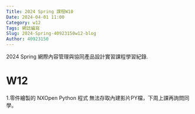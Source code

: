 ```yaml
---
Title: 2024 Spring 課程W10
Date: 2024-04-01 11:00
Category: w12
Tags: 網誌編寫
Slug: 2024-Spring-40923150w12-blog
Author: 40923150
---
```


2024 Spring 網際內容管理與協同產品設計實習課程學習紀錄.

<!-- PELICAN_END_SUMMARY -->

# W12
1.零件繪製的 NXOpen Python 程式
無法存取內建影片PY檔，下周上課再詢問同學。


